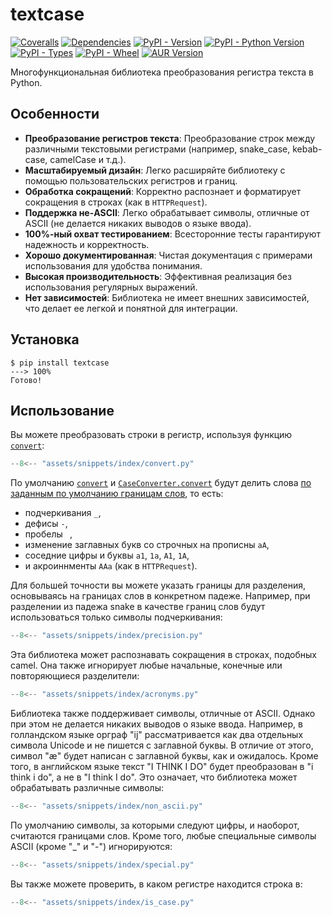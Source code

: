# textcase

[![Coveralls](https://img.shields.io/coverallsCoverage/github/zobweyt/textcase?branch=main)](https://coveralls.io/github/zobweyt/textcase)
[![Dependencies](https://img.shields.io/badge/dependencies-0-brightgreen)](https://pypi.python.org/pypi/textcase)
[![PyPI - Version](https://img.shields.io/pypi/v/textcase.svg)](https://pypi.python.org/pypi/textcase)
[![PyPI - Python Version](https://img.shields.io/pypi/pyversions/textcase.svg)](https://pypi.python.org/pypi/textcase)
[![PyPI - Types](https://img.shields.io/pypi/types/textcase)](https://pypi.python.org/pypi/textcase)
[![PyPI - Wheel](https://img.shields.io/pypi/wheel/textcase)](https://pypi.python.org/pypi/textcase)
[![AUR Version](https://img.shields.io/aur/version/python-textcase-git)](https://aur.archlinux.org/packages/python-textcase-git)

Многофункциональная библиотека преобразования регистра текста в Python.

## Особенности

- **Преобразование регистров текста**: Преобразование строк между различными текстовыми регистрами (например, snake_case, kebab-case, camelCase и т.д.).
- **Масштабируемый дизайн**: Легко расширяйте библиотеку с помощью пользовательских регистров и границ.
- **Обработка сокращений**: Корректно распознает и форматирует сокращения в строках (как в `HTTPRequest`).
- **Поддержка не-ASCII**: Легко обрабатывает символы, отличные от ASCII (не делается никаких выводов о языке ввода).
- **100%-ный охват тестированием**: Всесторонние тесты гарантируют надежность и корректность.
- **Хорошо документированная**: Чистая документация с примерами использования для удобства понимания.
- **Высокая производительность**: Эффективная реализация без использования регулярных выражений.
- **Нет зависимостей**: Библиотека не имеет внешних зависимостей, что делает ее легкой и понятной для интеграции.

## Установка

<!-- termynal -->

```console
$ pip install textcase
---> 100%
Готово!
```

## Использование

Вы можете преобразовать строки в регистр, используя функцию [`convert`](./reference/convert.md/):

```python
--8<-- "assets/snippets/index/convert.py"
```

По умолчанию [`convert`](./reference/convert.md/) и [`CaseConverter.convert`](./reference/converter.md/#textcase.converter) будут делить слова [по заданным по умолчанию границам слов](./reference/boundary.md/#textcase.boundary.DEFAULT_BOUNDARIES), то есть:

- подчеркивания `_`,
- дефисы `-`,
- пробелы ` `,
- изменение заглавных букв со строчных на прописны `aA`,
- соседние цифры и буквы `a1`, `1a`, `A1`, `1A`,
- и акроиннменты `AAa` (как в `HTTPRequest`).

Для большей точности вы можете указать границы для разделения, основываясь на границах слов в конкретном падеже. Например, при разделении из падежа snake в качестве границ слов будут использоваться только символы подчеркивания:

```python
--8<-- "assets/snippets/index/precision.py"
```

Эта библиотека может распознавать сокращения в строках, подобных camel. Она также игнорирует любые начальные, конечные или повторяющиеся разделители:

```python
--8<-- "assets/snippets/index/acronyms.py"
```

Библиотека также поддерживает символы, отличные от ASCII. Однако при этом не делается никаких выводов о языке ввода. Например, в голландском языке орграф "ij" рассматривается как два отдельных символа Unicode и не пишется с заглавной буквы. В отличие от этого, символ "æ" будет написан с заглавной буквы, как и ожидалось. Кроме того, в английском языке текст "I THINK I DO" будет преобразован в "i think i do", а не в "I think I do". Это означает, что библиотека может обрабатывать различные символы:

```python
--8<-- "assets/snippets/index/non_ascii.py"
```

По умолчанию символы, за которыми следуют цифры, и наоборот, считаются границами слов. Кроме того, любые специальные символы ASCII (кроме "_" и "-") игнорируются:

```python
--8<-- "assets/snippets/index/special.py"
```

Вы также можете проверить, в каком регистре находится строка в:

```python
--8<-- "assets/snippets/index/is_case.py"
```
